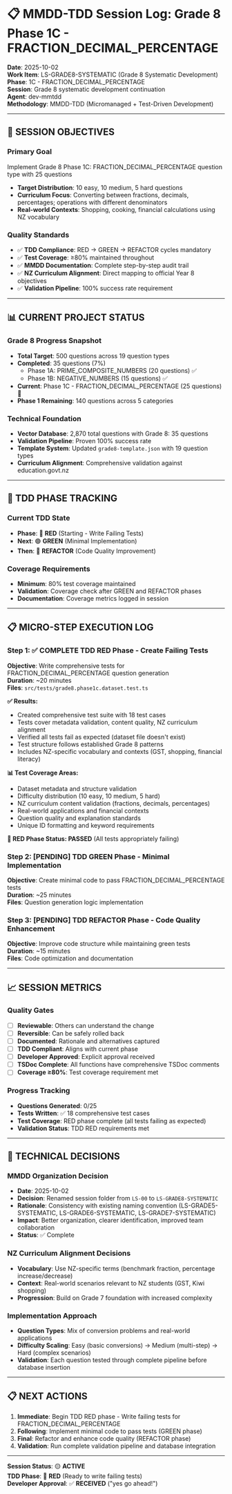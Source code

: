 # 📋 MMDD-TDD Session Log: Grade 8 Phase 1C - FRACTION_DECIMAL_PERCENTAGE

**Date**: 2025-10-02  
**Work Item**: LS-GRADE8-SYSTEMATIC (Grade 8 Systematic Development)  
**Phase**: 1C - FRACTION_DECIMAL_PERCENTAGE  
**Session**: Grade 8 systematic development continuation  
**Agent**: dev-mmtdd  
**Methodology**: MMDD-TDD (Micromanaged + Test-Driven Development)

---

## 🎯 **SESSION OBJECTIVES**

### **Primary Goal**
Implement Grade 8 Phase 1C: FRACTION_DECIMAL_PERCENTAGE question type with 25 questions
- **Target Distribution**: 10 easy, 10 medium, 5 hard questions
- **Curriculum Focus**: Converting between fractions, decimals, percentages; operations with different denominators
- **Real-world Contexts**: Shopping, cooking, financial calculations using NZ vocabulary

### **Quality Standards**
- ✅ **TDD Compliance**: RED → GREEN → REFACTOR cycles mandatory
- ✅ **Test Coverage**: ≥80% maintained throughout
- ✅ **MMDD Documentation**: Complete step-by-step audit trail
- ✅ **NZ Curriculum Alignment**: Direct mapping to official Year 8 objectives
- ✅ **Validation Pipeline**: 100% success rate requirement

---

## 📊 **CURRENT PROJECT STATUS**

### **Grade 8 Progress Snapshot**
- **Total Target**: 500 questions across 19 question types
- **Completed**: 35 questions (7%)
  - Phase 1A: PRIME_COMPOSITE_NUMBERS (20 questions) ✅
  - Phase 1B: NEGATIVE_NUMBERS (15 questions) ✅
- **Current**: Phase 1C - FRACTION_DECIMAL_PERCENTAGE (25 questions) 🔄
- **Phase 1 Remaining**: 140 questions across 5 categories

### **Technical Foundation**
- **Vector Database**: 2,870 total questions with Grade 8: 35 questions
- **Validation Pipeline**: Proven 100% success rate
- **Template System**: Updated `grade8-template.json` with 19 question types
- **Curriculum Alignment**: Comprehensive validation against education.govt.nz

---

## 🔄 **TDD PHASE TRACKING**

### **Current TDD State**
- **Phase**: 🔴 **RED** (Starting - Write Failing Tests)
- **Next**: 🟢 **GREEN** (Minimal Implementation)
- **Then**: 🔵 **REFACTOR** (Code Quality Improvement)

### **Coverage Requirements**
- **Minimum**: 80% test coverage maintained
- **Validation**: Coverage check after GREEN and REFACTOR phases
- **Documentation**: Coverage metrics logged in session

---

## 📋 **MICRO-STEP EXECUTION LOG**

### **Step 1**: ✅ **COMPLETE** TDD RED Phase - Create Failing Tests
**Objective**: Write comprehensive tests for FRACTION_DECIMAL_PERCENTAGE question generation  
**Duration**: ~20 minutes  
**Files**: `src/tests/grade8.phase1c.dataset.test.ts`

**✅ Results:**
- Created comprehensive test suite with 18 test cases
- Tests cover metadata validation, content quality, NZ curriculum alignment
- Verified all tests fail as expected (dataset file doesn't exist)
- Test structure follows established Grade 8 patterns
- Includes NZ-specific vocabulary and contexts (GST, shopping, financial literacy)

**📊 Test Coverage Areas:**
- Dataset metadata and structure validation
- Difficulty distribution (10 easy, 10 medium, 5 hard)
- NZ curriculum content validation (fractions, decimals, percentages)
- Real-world applications and financial contexts
- Question quality and explanation standards
- Unique ID formatting and keyword requirements

**🔴 RED Phase Status: PASSED** (All tests appropriately failing)

### **Step 2**: [PENDING] TDD GREEN Phase - Minimal Implementation  
**Objective**: Create minimal code to pass FRACTION_DECIMAL_PERCENTAGE tests  
**Duration**: ~25 minutes  
**Files**: Question generation logic implementation

### **Step 3**: [PENDING] TDD REFACTOR Phase - Code Quality Enhancement
**Objective**: Improve code structure while maintaining green tests  
**Duration**: ~15 minutes  
**Files**: Code optimization and documentation

---

## 📈 **SESSION METRICS**

### **Quality Gates**
- [ ] **Reviewable**: Others can understand the change
- [ ] **Reversible**: Can be safely rolled back  
- [ ] **Documented**: Rationale and alternatives captured
- [ ] **TDD Compliant**: Aligns with current phase
- [ ] **Developer Approved**: Explicit approval received
- [ ] **TSDoc Complete**: All functions have comprehensive TSDoc comments
- [ ] **Coverage ≥80%**: Test coverage requirement met

### **Progress Tracking**
- **Questions Generated**: 0/25
- **Tests Written**: ✅ 18 comprehensive test cases
- **Test Coverage**: RED phase complete (all tests failing as expected)
- **Validation Status**: TDD RED requirements met

---

## 🔧 **TECHNICAL DECISIONS**

### **MMDD Organization Decision**
- **Date**: 2025-10-02
- **Decision**: Renamed session folder from `LS-00` to `LS-GRADE8-SYSTEMATIC`
- **Rationale**: Consistency with existing naming convention (LS-GRADE5-SYSTEMATIC, LS-GRADE6-SYSTEMATIC, LS-GRADE7-SYSTEMATIC)
- **Impact**: Better organization, clearer identification, improved team collaboration
- **Status**: ✅ Complete

### **NZ Curriculum Alignment Decisions**
- **Vocabulary**: Use NZ-specific terms (benchmark fraction, percentage increase/decrease)
- **Context**: Real-world scenarios relevant to NZ students (GST, Kiwi shopping)
- **Progression**: Build on Grade 7 foundation with increased complexity

### **Implementation Approach**
- **Question Types**: Mix of conversion problems and real-world applications
- **Difficulty Scaling**: Easy (basic conversions) → Medium (multi-step) → Hard (complex scenarios)
- **Validation**: Each question tested through complete pipeline before database insertion

---

## 📋 **NEXT ACTIONS**

1. **Immediate**: Begin TDD RED phase - Write failing tests for FRACTION_DECIMAL_PERCENTAGE
2. **Following**: Implement minimal code to pass tests (GREEN phase)
3. **Final**: Refactor and enhance code quality (REFACTOR phase)
4. **Validation**: Run complete validation pipeline and database integration

---

**Session Status**: 🟡 **ACTIVE**  
**TDD Phase**: 🔴 **RED** (Ready to write failing tests)  
**Developer Approval**: ✅ **RECEIVED** ("yes go ahead!")
